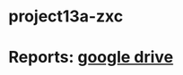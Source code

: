 # project13a-zxc

# Reports: [google drive](https://drive.google.com/drive/folders/1WcZ4hswmgFRhSiAArSH_VAjafGFyQ1yo?usp=sharing)
